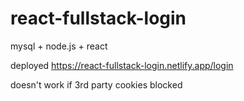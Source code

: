 # react-fullstack-login
mysql + node.js + react

deployed 
https://react-fullstack-login.netlify.app/login

doesn't work if 3rd party cookies blocked
